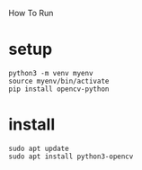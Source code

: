How To Run

# setup
```
python3 -m venv myenv
source myenv/bin/activate
pip install opencv-python
```

# install 
```
sudo apt update
sudo apt install python3-opencv
```
